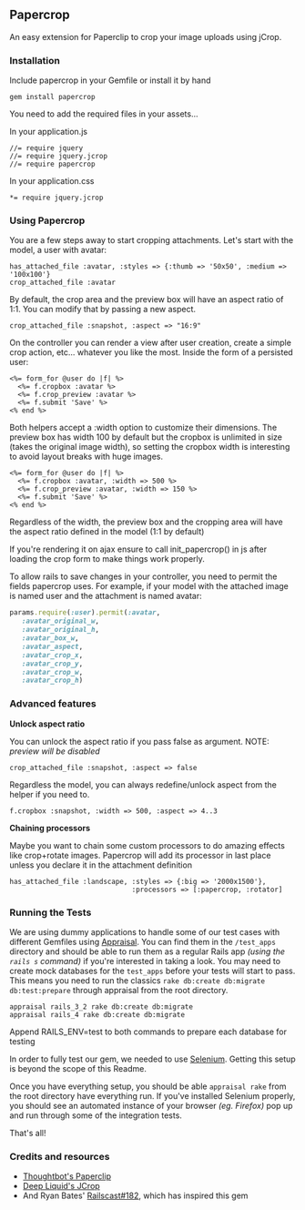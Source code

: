 
## Papercrop
An easy extension for Paperclip to crop your image uploads using jCrop.

### Installation
Include papercrop in your Gemfile or install it by hand

    gem install papercrop

You need to add the required files in your assets...

In your application.js

    //= require jquery
    //= require jquery.jcrop
    //= require papercrop

In your application.css

    *= require jquery.jcrop

### Using Papercrop
You are a few steps away to start cropping attachments. Let's start with the model, a user with avatar:

    has_attached_file :avatar, :styles => {:thumb => '50x50', :medium => '100x100'}
    crop_attached_file :avatar
    
By default, the crop area and the preview box will have an aspect ratio of 1:1. 
You can modify that by passing a new aspect.

    crop_attached_file :snapshot, :aspect => "16:9"
    
On the controller you can render a view after user creation, create a simple crop action, etc... whatever you like the most. Inside the form of a persisted user:

    <%= form_for @user do |f| %>
      <%= f.cropbox :avatar %>
      <%= f.crop_preview :avatar %>
      <%= f.submit 'Save' %>
    <% end %>
    
Both helpers accept a :width option to customize their dimensions. The preview box has width 100 by default but the cropbox is unlimited in size (takes the original image width), so setting the cropbox width is interesting to avoid layout breaks with huge images. 

    <%= form_for @user do |f| %>
      <%= f.cropbox :avatar, :width => 500 %>
      <%= f.crop_preview :avatar, :width => 150 %>
      <%= f.submit 'Save' %>
    <% end %>
    
Regardless of the width, the preview box and the cropping area will have the aspect ratio defined in the model (1:1 by default)  

If you're rendering it on ajax ensure to call init_papercrop() in js after loading the crop form to make things work properly.  

To allow rails to save changes in your controller, you need to permit the fields papercrop uses. For example, if your model with the attached image is named user and the attachment is named avatar:

```ruby
params.require(:user).permit(:avatar, 
   :avatar_original_w, 
   :avatar_original_h, 
   :avatar_box_w, 
   :avatar_aspect, 
   :avatar_crop_x, 
   :avatar_crop_y, 
   :avatar_crop_w, 
   :avatar_crop_h)
```

### Advanced features

**Unlock aspect ratio**

You can unlock the aspect ratio if you pass false as argument. NOTE: *preview will be disabled*

    crop_attached_file :snapshot, :aspect => false

Regardless the model, you can always redefine/unlock aspect from the helper if you need to.

    f.cropbox :snapshot, :width => 500, :aspect => 4..3

**Chaining processors**

Maybe you want to chain some custom processors to do amazing effects like crop+rotate images. Papercrop will add its processor in last place unless you declare it in the attachment definition

    has_attached_file :landscape, :styles => {:big => '2000x1500'}, 
                                  :processors => [:papercrop, :rotator]

### Running the Tests

We are using dummy applications to handle some of our test cases with different Gemfiles using [Appraisal](https://github.com/thoughtbot/appraisal). You can find them in the `/test_apps` directory and should be able to run them as a regular Rails app _(using the `rails s` command)_ if you're interested in taking a look. You may need to create mock databases for the `test_apps` before your tests will start to pass. This means you need to run the classics `rake db:create db:migrate db:test:prepare` through appraisal from the root directory.

    appraisal rails_3_2 rake db:create db:migrate
    appraisal rails_4 rake db:create db:migrate

Append RAILS_ENV=test to both commands to prepare each database for testing

In order to fully test our gem, we needed to use [Selenium](http://docs.seleniumhq.org/download/). Getting this setup is beyond the scope of this Readme.

Once you have everything setup, you should be able `appraisal rake` from the root directory have everything run. If you've installed Selenium properly, you should see an automated instance of your browser _(eg. Firefox)_ pop up and run through some of the integration tests.

That's all!

### Credits and resources
* [Thoughtbot's Paperclip](https://github.com/thoughtbot/paperclip/)
* [Deep Liquid's JCrop](http://deepliquid.com/content/Jcrop.html)
* And Ryan Bates' [Railscast#182](http://railscasts.com/episodes/182-cropping-images/), which has inspired this gem
